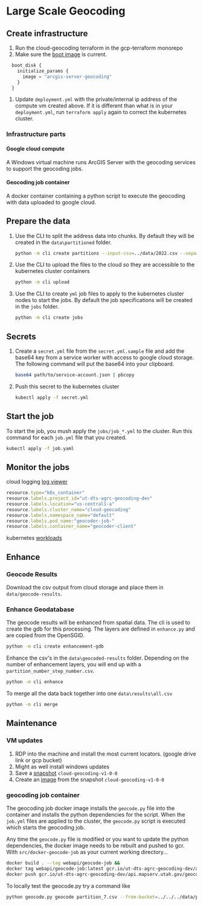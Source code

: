 # Large Scale Geocoding

## Create infrastructure

1. Run the cloud-geocoding terraform in the gcp-terraform monorepo
1. Make sure the [boot image](https://console.cloud.google.com/compute/images) is current.

```tf
  boot_disk {
    initialize_params {
      image = "arcgis-server-geocoding"
    }
  }
```

1. Update `deployment.yml` with the private/internal ip address of the compute vm created above. If it is different than what is in your `deployment.yml`, run `terraform apply` again to correct the kubernetes cluster.

### Infrastructure parts

#### Google cloud compute

A Windows virtual machine runs ArcGIS Server with the geocoding services to support the geocoding jobs.

#### Geocoding job container

A docker container containing a python script to execute the geocoding with data uploaded to google cloud.

## Prepare the data

1. Use the CLI to split the address data into chunks. By default they will be created in the `data\partitioned` folder.

    ```sh
    python -m cli create partitions --input-csv=../data/2022.csv --separator=\| --column-names=category --column-names=partial-id --column-names=address --column-names=zone
    ```

1. Use the CLI to upload the files to the cloud so they are accessible to the kubernetes cluster containers

    ```sh
    python -m cli upload
    ```

1. Use the CLI to create `yml` job files to apply to the kubernetes cluster nodes to start the jobs. By default the job specifications will be created in the `jobs` folder.

    ```sh
    python -m cli create jobs
    ```

## Secrets

1. Create a `secret.yml` file from the `secret.yml.sample` file and add the base64 key from a service worker with access to google cloud storage. The following command will put the base64 into your clipboard.

    ```sh
    base64 path/to/service-account.json | pbcopy
    ```

1. Push this secret to the kubernetes cluster

    ```sh
    kubectl apply -f secret.yml
    ```

## Start the job

To start the job, you mush apply the `jobs/job_*.yml` to the cluster. Run this command for each `job.yml` file that you created.

```sh
kubectl apply -f job.yaml
```

## Monitor the jobs

cloud logging [log viewer](https://console.cloud.google.com/logs/)

```js
resource.type="k8s_container"
resource.labels.project_id="ut-dts-agrc-geocoding-dev"
resource.labels.location="us-central1-a"
resource.labels.cluster_name="cloud-geocoding"
resource.labels.namespace_name="default"
resource.labels.pod_name:"geocoder-job-"
resource.labels.container_name="geocoder-client"
```

kubernetes [workloads](https://console.cloud.google.com/kubernetes/workload)

## Enhance

### Geocode Results

Download the csv output from cloud storage and place them in `data/geocode-results`.

### Enhance Geodatabase

The geocode results will be enhanced from spatial data. The cli is used to create the gdb for this processing. The layers are defined in `enhance.py` and are copied from the OpenSGID.

```sh
python -m cli create enhancement-gdb
```

Enhance the csv's in the `data\geocoded-results` folder. Depending on the number of enhancement layers, you will end up with a `partition_number_step_number.csv`.

```sh
python -m cli enhance
```

To merge all the data back together into one `data\results\all.csv`

```sh
python -m cli merge
```

## Maintenance

### VM updates

1. RDP into the machine and install the most current locators. (google drive link or gcp bucket)
1. Might as well install windows updates
1. Save a [snapshot](https://console.cloud.google.com/compute/snapshots) `cloud-geocoding-v1-0-0`
1. Create an [image](https://console.cloud.google.com/compute/images) from the snapshot `cloud-geocoding-v1-0-0`

### geocoding job container

The geocoding job docker image installs the `geocode.py` file into the container and installs the python dependencies for the script. When the `job.yml` files are applied to the cluster, the `geocode.py` script is executed which starts the geocoding job.

Any time the `geocode.py` file is modified or you want to update the python dependencies, the docker image needs to be rebuilt and pushed to gcr. With `src/docker-geocode-job` as your current working directory...

```sh
docker build . --tag webapi/geocode-job &&
docker tag webapi/geocode-job:latest gcr.io/ut-dts-agrc-geocoding-dev/api.mapserv.utah.gov/geocode-job:latest &&
docker push gcr.io/ut-dts-agrc-geocoding-dev/api.mapserv.utah.gov/geocode-job:latest
```

To locally test the geocode.py try a command like

```sh
python geocode.py geocode partition_7.csv --from-bucket=../../../data/partitioned --output-bucket=./ --testing=true
```
